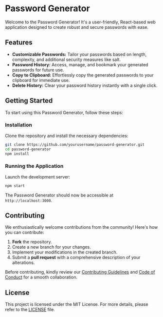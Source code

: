 # Password Generator

Welcome to the Password Generator! It's a user-friendly, React-based web application designed to create robust and secure passwords with ease.

## Features

- **Customizable Passwords:** Tailor your passwords based on length, complexity, and additional security measures like salt.
- **Password History:** Access, manage, and bookmark your generated passwords for future use.
- **Copy to Clipboard:** Effortlessly copy the generated passwords to your clipboard for immediate use.
- **Delete History:** Clear your password history instantly with a single click.

## Getting Started

To start using this Password Generator, follow these steps:

### Installation

Clone the repository and install the necessary dependencies:

```bash
git clone https://github.com/yourusername/password-generator.git
cd password-generator
npm install
```

### Running the Application

Launch the development server:

```bash
npm start
```

The Password Generator should now be accessible at `http://localhost:3000`.

## Contributing

We enthusiastically welcome contributions from the community! Here's how you can contribute:

1. **Fork** the repository.
2. Create a new branch for your changes.
3. Implement your modifications in the created branch.
4. Submit a **pull request** with a comprehensive description of your alterations.

Before contributing, kindly review our [Contributing Guidelines](CONTRIBUTING.md) and [Code of Conduct](CODE_OF_CONDUCT.md) for a smooth collaboration.

## License

This project is licensed under the MIT License. For more details, please refer to the [LICENSE](LICENSE) file.
